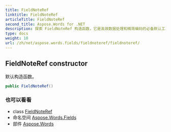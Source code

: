 ```yaml
---
title: FieldNoteRef
linktitle: FieldNoteRef
articleTitle: FieldNoteRef
second_title: Aspose.Words for .NET
description: 探索 FieldNoteRef 构造函数，它是高效数据处理和精简编码的必备默认工具。立即提升你的编程能力！
type: docs
weight: 10
url: /zh/net/aspose.words.fields/fieldnoteref/fieldnoteref/
---
```

## FieldNoteRef constructor

默认构造函数。

```csharp
public FieldNoteRef()
```

### 也可以看看

* class [FieldNoteRef](../)
* 命名空间 [Aspose.Words.Fields](../../../aspose.words.fields/)
* 部件 [Aspose.Words](../../../)
